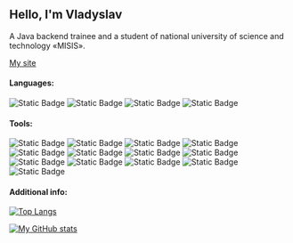 ## Hello, I'm Vladyslav

A Java backend trainee and a student of national university of science and technology «MISIS».

[My site](https://gnomesite.ru/)

#### Languages:

![Static Badge](https://img.shields.io/badge/Python-%230969DA) ![Static Badge](https://img.shields.io/badge/JavaScript-%230969DA) ![Static Badge](https://img.shields.io/badge/Java-%230969DA) ![Static Badge](https://img.shields.io/badge/HTML/CSS-%230969DA)

#### Tools:

![Static Badge](https://img.shields.io/badge/Django-%230969DA) ![Static Badge](https://img.shields.io/badge/drf-%230969DA) ![Static Badge](https://img.shields.io/badge/postgreSQL-%230969DA) ![Static Badge](https://img.shields.io/badge/jquery-%230969DA) ![Static Badge](https://img.shields.io/badge/bootstrap-%230969DA) ![Static Badge](https://img.shields.io/badge/Figma-%230969DA) ![Static Badge](https://img.shields.io/badge/Firebird-%230969DA) ![Static Badge](https://img.shields.io/badge/PyQt-%230969DA) ![Static Badge](https://img.shields.io/badge/SQLite-%230969DA) ![Static Badge](https://img.shields.io/badge/nginx-%230969DA) ![Static Badge](https://img.shields.io/badge/gunicorn-%230969DA) ![Static Badge](https://img.shields.io/badge/Photoshop-%230969DA) ![Static Badge](https://img.shields.io/badge/Illustrator-%230969DA)

#### Additional info:

[![Top Langs](https://github-readme-stats.vercel.app/api/top-langs/?username=kravasos5&layout=compact)](https://github.com/kravasos5)

[![My GitHub stats](https://github-readme-stats.vercel.app/api?username=kravasos5&hide=stars,issues,contribs)](https://github.com/kravasos5)
